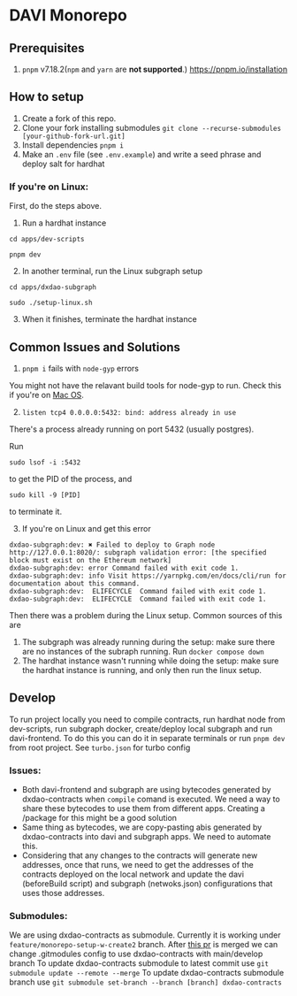 # DAVI Monorepo

## Prerequisites

1. `pnpm` v7.18.2(`npm` and `yarn` are **not supported**.)
https://pnpm.io/installation

## How to setup

1. Create a fork of this repo.
2. Clone your fork installing submodules `git clone --recurse-submodules [your-github-fork-url.git]`
3. Install dependencies `pnpm i`
4. Make an `.env` file (see `.env.example`) and write a seed phrase and deploy salt for hardhat

### If you're on Linux:

First, do the steps above.

1. Run a hardhat instance

```
cd apps/dev-scripts

pnpm dev
```

2. In another terminal, run the Linux subgraph setup

```
cd apps/dxdao-subgraph

sudo ./setup-linux.sh
```

3. When it finishes, terminate the hardhat instance

## Common Issues and Solutions

1. `pnpm i` fails with `node-gyp` errors

You might not have the relavant build tools for node-gyp to run. Check this if you're on [Mac OS](https://github.com/nodejs/node-gyp/blob/HEAD/macOS_Catalina.md#The-acid-test).

2. `listen tcp4 0.0.0.0:5432: bind: address already in use`

There's a process already running on port 5432 (usually postgres).

Run

```
sudo lsof -i :5432
```

to get the PID of the process, and

```
sudo kill -9 [PID]
```

to terminate it.

3. If you're on Linux and get this error

```
dxdao-subgraph:dev: ✖ Failed to deploy to Graph node http://127.0.0.1:8020/: subgraph validation error: [the specified block must exist on the Ethereum network]
dxdao-subgraph:dev: error Command failed with exit code 1.
dxdao-subgraph:dev: info Visit https://yarnpkg.com/en/docs/cli/run for documentation about this command.
dxdao-subgraph:dev:  ELIFECYCLE  Command failed with exit code 1.
dxdao-subgraph:dev:  ELIFECYCLE  Command failed with exit code 1.
```

Then there was a problem during the Linux setup. Common sources of this are

1. The subgraph was already running during the setup: make sure there are no instances of the subraph running. Run `docker compose down`
2. The hardhat instance wasn't running while doing the setup: make sure the hardhat instance is running, and only then run the linux setup.

## Develop

To run project locally you need to compile contracts, run hardhat node from dev-scripts, run subgraph docker, create/deploy local subgraph and run davi-frontend. To do this you can do it in separate terminals or run `pnpm dev` from root project. See `turbo.json` for turbo config

### Issues:

- Both davi-frontend and subgraph are using bytecodes generated by dxdao-contracts when `compile` comand is executed. We need a way to share these bytecodes to use them from different apps. Creating a /package for this might be a good solution
- Same thing as bytecodes, we are copy-pasting abis generated by dxdao-contracts into davi and subgraph apps. We need to automate this.
- Considering that any changes to the contracts will generate new addresses, once that runs, we need to get the addresses of the contracts deployed on the local network and update the davi (beforeBuild script) and subgraph (netwoks.json) configurations that uses those addresses.

### Submodules: 
We are using dxdao-contracts as submodule. Currently it is working under `feature/monorepo-setup-w-create2` branch. 
After [this pr](https://github.com/DXgovernance/dxdao-contracts/pull/294) is merged we can change .gitmodules config to use dxdao-contracts with main/develop branch
To update dxdao-contracts submodule to latest commit use `git submodule update --remote --merge`
To update dxdao-contracts submodule branch use `git submodule set-branch --branch [branch] dxdao-contracts`